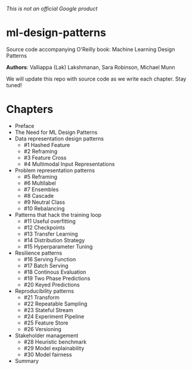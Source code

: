 *This is not an official Google product*

# ml-design-patterns
Source code accompanying O'Reilly book: Machine Learning Design Patterns

**Authors**: Valliappa (Lak) Lakshmanan, Sara Robinson, Michael Munn

We will update this repo with source code as we write each chapter. Stay tuned!

# Chapters

* Preface
* The Need for ML Design Patterns
* Data representation design patterns
  * #1 Hashed Feature
  * #2 Reframing
  * #3 Feature Cross
  * #4 Multimodal Input Representations
* Problem representation patterns
  * #5 Reframing
  * #6 Multilabel
  * #7 Ensembles
  * #8 Cascade
  * #9 Neutral Class
  * #10 Rebalancing
* Patterns that hack the training loop
  * #11 Useful overfitting
  * #12 Checkpoints
  * #13 Transfer Learning
  * #14 Distribution Strategy
  * #15 Hyperparameter Tuning
* Resilience patterns
  * #16 Serving Function
  * #17 Batch Serving
  * #18 Continous Evaluation
  * #19 Two Phase Predictions
  * #20 Keyed Predictions
* Reproducibility patterns
  * #21 Transform
  * #22 Repeatable Sampling
  * #23 Stateful Stream
  * #24 Experiment Pipeline
  * #25 Feature Store
  * #26 Versioning
* Stakeholder management
  * #28 Heuristic benchmark
  * #29 Model explainability
  * #30 Model fairness
* Summary
